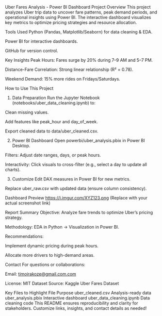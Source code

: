 Uber Fares Analysis - Power BI Dashboard
Project Overview
This project analyzes Uber trip data to uncover fare patterns, peak demand periods, and operational insights using Power BI. The interactive dashboard visualizes key metrics to optimize pricing strategies and resource allocation.

Tools Used
Python (Pandas, Matplotlib/Seaborn) for data cleaning & EDA.

Power BI for interactive dashboards.

GitHub for version control.

Key Insights
Peak Hours: Fares surge by 20% during 7–9 AM and 5–7 PM.

Distance-Fare Correlation: Strong linear relationship (R² = 0.78).

Weekend Demand: 15% more rides on Fridays/Saturdays.

How to Use This Project
1. Data Preparation
Run the Jupyter Notebook (notebooks/uber_data_cleaning.ipynb) to:

Clean missing values.

Add features like peak_hour and day_of_week.

Export cleaned data to data/uber_cleaned.csv.

2. Power BI Dashboard
Open powerbi/uber_analysis.pbix in Power BI Desktop.

Filters: Adjust date ranges, days, or peak hours.

Interactivity: Click visuals to cross-filter (e.g., select a day to update all charts).

3. Customize
Edit DAX measures in Power BI for new metrics.

Replace uber_raw.csv with updated data (ensure column consistency).

 Dashboard Preview
https://i.imgur.com/XYZ123.png
(Replace with your actual screenshot link)

 Report Summary
Objective: Analyze fare trends to optimize Uber’s pricing strategy.

Methodology: EDA in Python → Visualization in Power BI.

Recommendations:

Implement dynamic pricing during peak hours.

Allocate more drivers to high-demand areas.

Contact
For questions or collaborations:

Email: timoirakoze@gmail.com.com

License: MIT
Dataset Source: Kaggle Uber Fares Dataset

Key Files to Highlight
File	Purpose
uber_cleaned.csv	Analysis-ready data
uber_analysis.pbix	Interactive dashboard
uber_data_cleaning.ipynb	Data cleaning code
This README ensures reproducibility and clarity for stakeholders. Customize links, insights, and contact details as needed!
